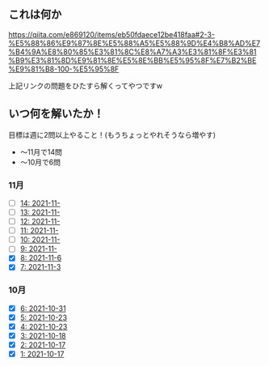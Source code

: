 ## これは何か

https://qiita.com/e869120/items/eb50fdaece12be418faa#2-3-%E5%88%86%E9%87%8E%E5%88%A5%E5%88%9D%E4%B8%AD%E7%B4%9A%E8%80%85%E3%81%8C%E8%A7%A3%E3%81%8F%E3%81%B9%E3%81%8D%E9%81%8E%E5%8E%BB%E5%95%8F%E7%B2%BE%E9%81%B8-100-%E5%95%8F

上記リンクの問題をひたすら解くってやつですw

## いつ何を解いたか！

目標は週に2問以上やること！(もうちょっとやれそうなら増やす)

- 〜11月で14問
- 〜10月で6問

### 11月

- [ ] [14: 2021-11-](./)
- [ ] [13: 2021-11-](./)
- [ ] [12: 2021-11-](./)
- [ ] [11: 2021-11-](./)
- [ ] [10: 2021-11-](./)
- [ ] [9: 2021-11-](./)
- [x] [8: 2021-11-6](./8/eight.py)
- [x] [7: 2021-11-3](./7/seven.py)

### 10月

- [x] [6: 2021-10-31](./6/six.py)
- [x] [5: 2021-10-23](./5/five.py)
- [x] [4: 2021-10-23](./4/four.py)
- [x] [3: 2021-10-18](./3/three.py)
- [x] [2: 2021-10-17](./2/two.py)
- [x] [1: 2021-10-17](./1/one.py)
